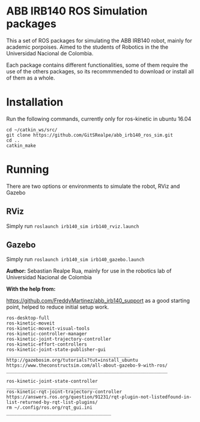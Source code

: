 # ABB IRB140 ROS Simulation packages
This a set of ROS packages for simulating the ABB IRB140 robot, mainly for academic porpoises. Aimed to the students of Robotics in the the Universidad Nacional de Colombia.

Each package contains different functionalities, some of them require the use of the others packages, so its recommmended to download or install all of them as a whole.

# Installation
Run the following commands, currently only for ros-kinetic in ubuntu 16.04

```
cd ~/catkin_ws/src/
git clone https://github.com/GitSRealpe/abb_irb140_ros_sim.git
cd ..
catkin_make
```

# Running
There are two options or environments to simulate the robot, RViz and Gazebo
## RViz
Simply run `roslaunch irb140_sim irb140_rviz.launch`
## Gazebo
Simply run `roslaunch irb140_sim irb140_gazebo.launch`

**Author:** Sebastian Realpe Rua, mainly for use in the robotics lab of Universidad Nacional de Colombia

**With the help from:**

https://github.com/FreddyMartinez/abb_irb140_support as a good starting point, helped to reduce initial setup work.

```
ros-desktop-full
ros-kinetic-moveit
ros-kinetic-moveit-visual-tools
ros-kinetic-controller-manager
ros-kinetic-joint-trajectory-controller
ros-kinetic-effort-controllers
ros-kinetic-joint-state-publisher-gui
______________________________________________
http://gazebosim.org/tutorials?tut=install_ubuntu
https://www.theconstructsim.com/all-about-gazebo-9-with-ros/
____________________________________________________________

ros-kinetic-joint-state-controller
__________________________________
ros-kinetic-rqt-joint-trajectory-controller
https://answers.ros.org/question/91231/rqt-plugin-not-listedfound-in-list-returned-by-rqt-list-plugins/
rm ~/.config/ros.org/rqt_gui.ini
_______________________________________
```
